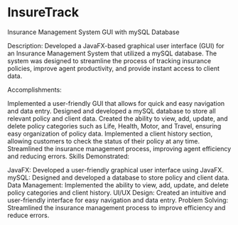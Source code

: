# InsureTrack

Insurance Management System GUI with mySQL Database

Description: Developed a JavaFX-based graphical user interface (GUI) for an Insurance Management System that utilized a mySQL database. The system was designed to streamline the process of tracking insurance policies, improve agent productivity, and provide instant access to client data.

Accomplishments:

Implemented a user-friendly GUI that allows for quick and easy navigation and data entry.
Designed and developed a mySQL database to store all relevant policy and client data.
Created the ability to view, add, update, and delete policy categories such as Life, Health, Motor, and Travel, ensuring easy organization of policy data.
Implemented a client history section, allowing customers to check the status of their policy at any time.
Streamlined the insurance management process, improving agent efficiency and reducing errors.
Skills Demonstrated:

JavaFX: Developed a user-friendly graphical user interface using JavaFX.
mySQL: Designed and developed a database to store policy and client data.
Data Management: Implemented the ability to view, add, update, and delete policy categories and client history.
UI/UX Design: Created an intuitive and user-friendly interface for easy navigation and data entry.
Problem Solving: Streamlined the insurance management process to improve efficiency and reduce errors.
